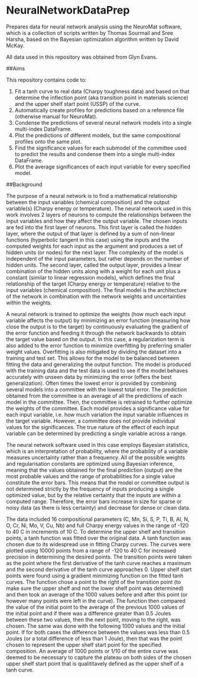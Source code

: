 # NeuralNetworkDataPrep
Prepares data for neural network analysis using the NeuroMat software, which is a collection of scripts written by Thomas Sourmail and Sree Harsha, based on the Bayesian optimization algorithm written by David McKay.

All data used in this repository was obtained from Glyn Evans.

##Aims

This repository contains code to:

1. Fit a tanh curve to real data (Charpy toughness data) and based on that determine the inflection point (aka transition point in materials science) and the upper shelf start point (USSP) of the curve. 
2. Automatically create profiles for predictions based on a reference file (otherwise manual for NeuroMat).
3. Condense the predictions of several neural network models into a single multi-index DataFrame.
4. Plot the predictions of different models, but the same compositional profiles onto the same plot.
5. Find the significance values for each submodel of the committee used to predict the results and condense them into a single multi-index DataFrame.
6. Plot the average significances of each input variable for every specified model.

##Background

The purpose of a neural network is to find a mathematical relationship between the input variables (chemical composition) and the output variable(s) (Charpy energy or temperature). The neural network used in this work involves 2 layers of neurons to compute the relationships between the input variables and how they affect the output variable. The chosen inputs are fed into the first layer of neurons. This first layer is called the hidden layer, where the output of that layer is defined by a sum of non-linear functions (hyperbolic tangent in this case) using the inputs and the computed weights for each input as the argument and produces a set of hidden units (or nodes) for the next layer. The complexity of the model is independent of the input parameters, but rather depends on the number of hidden units. The second layer, called the output layer, provides a linear combination of the hidden units along with a weight for each unit plus a constant (similar to linear regression models), which defines the final relationship of the target (Charpy energy or temperature) relative to the input variables (chemical composition). The final model is the architecture of the network in combination with the network weights and uncertainties within the weights.

A neural network is trained to optimize the weights (how much each input variable affects the output) by minimizing an error function (measuring how close the output is to the target) by continuously evaluating the gradient of the error function and feeding it through the network backwards to obtain the target value based on the output. In this case, a regularization term is also added to the error function to minimize overfitting by preferring smaller weight values. Overfitting is also mitigated by dividing the dataset into a training and test set. This allows for the model to be balanced between fitting the data and generalizing the output function. The model is produced with the training data and the test data is used to see if the model behaves accurately with unseen data by minimizing the error (offers the best generalization). Often times the lowest error is provided by combining several models into a committee with the lowest total error. The prediction obtained from the committee is an average of all the predictions of each model in the committee. Then, the committee is retrained to further optimize the weights of the committee. Each model provides a significance value for each input variable, i.e. how much variation the input variable influences in the target variable. However, a committee does not provide individual values for the significances. The true nature of the effect of each input variable can be determined by predicting a single variable across a range.

The neural network software used in this case employs Bayesian statistics, which is an interpretation of probability, where the probability of a variable measures uncertainty rather than a frequency. All of the possible weights and regularisation constants are optimized using Bayesian inference, meaning that the values obtained for the final prediction (output) are the most probable values and the range of probabilities for a single value constitute the error bars. This means that the model or committee output is not determined strictly by the frequency of inputs producing a single optimized value, but by the relative certainty that the inputs are within a computed range. Therefore, the error bars increase in size for sparse or noisy data (as there is less certainty) and decrease for dense or clean data.

The data included 16 compositional parameters (C, Mn, Si, S, P, Ti, B, Al, N, O, Cr, Ni, Mo, V, Cu, Nb) and full Charpy energy values in the range of -120 to 40 C in increments of 10 C. To determine the upper shelf and transition points, a tanh function was fitted over the original data. A tanh function was chosen due to its widespread use in fitting Charpy curves. The curves were plotted using 10000 points from a range of -120 to 40 C for increased precision in determining the desired points. The transition points were taken as the point where the first derivative of the tanh curve reaches a maximum and the second derivative of the tanh curve approaches 0. Upper shelf start points were found using a gradient minimizing function on the fitted tanh curves. The function chose a point to the right of the transition point (to make sure the upper shelf and not the lower shelf point was determined) and then took an average of the 1000 values before and after this point (or however many points were left in the curve). The function then compared the value of the initial point to the average of the previous 1000 values of the initial point and if there was a difference greater than 0.5 Joules between these two values, then the next point, moving to the right, was chosen. The same was done with the following 1000 values and the initial point. If for both cases the difference between the values was less than 0.5 Joules (or a total difference of less than 1 Joule), then that was the point chosen to represent the upper shelf start point for the specified composition. An average of 1000 points or 1/10 of the entire curve was deemed to be necessary to capture the plateau on both sides of the chosen upper shelf start point that is qualititavely defined as the upper shelf of a tanh curve.

